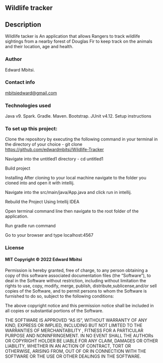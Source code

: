 ## Wildlife tracker
## Description
Wildlife tacker is An application that allows Rangers to track wildlife sightings from a nearby forest of Douglas Fir to keep track on the animals and their location, age and health.

### Author
Edward Mbitsi.

### Contact info
mbitsiedward@gmail.com

### Technologies used
Java v9.
Spark.
Gradle.
Maven.
Bootstrap.
JUnit v4.12.
Setup instructions

### To set up this project:

Clone the repository by executing the following command in your terminal in the directory of your choice - git clone https://github.com/edwardmbitsi/Wildlife-Tracker

Navigate into the untitled1 directory - cd untitled1

Build project

Installing
After cloning to your local machine navigate to the folder you cloned into and open it with intellij.

Navigate into the src/main/java/App.java and click run in intellij.

Rebuild the Project Using Intellij IDEA

Open terminal command line then navigate to the root folder of the application.

Run gradle run command

Go to your browser and type localhost:4567

### License
#### MIT Copyright © 2022 Edward Mbitsi

Permission is hereby granted, free of charge, to any person obtaining a copy of this software associated documentation files (the “Software”), to deal in the Software without restriction, including without limitation the rights to use, copy, modify, merge, publish, distribute,sublicense,and/or sell copies of the Software, and to permit persons to whom the Software is furnished to do so, subject to the following conditions:

The above copyright notice and this permission notice shall be included in all copies or substantial portions of the Software.

THE SOFTWARE IS APPROVED “AS IS”, WITHOUT WARRANTY OF ANY KIND, EXPRESS OR IMPLIED, INCLUDING BUT NOT LIMITED TO THE WARRANTIES OF MERCHANTABILITY , FITNESS FOR A PARTICULAR PURPOSE AND NONINFRINGEMENT. IN NO EVENT SHALL THE AUTHORs OR COPYRIGHT HOLDER BE LIABLE FOR ANY CLAIM, DAMAGES OR OTHER LIABILITY, WHETHER IN AN ACTION OF CONTRACT, TORT OR OTHERWISE, ARISING FROM, OUT OF OR IN CONNECTION WITH THE SOFTWARE OR THE USE OR OTHER DEALINGS IN THE SOFTWARE.
